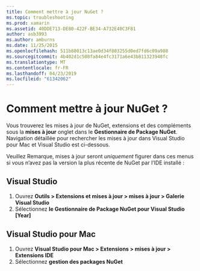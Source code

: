 ```yaml
---
title: Comment mettre à jour NuGet ?
ms.topic: troubleshooting
ms.prod: xamarin
ms.assetid: 40DDE713-DE80-422F-BE34-A732E40C3F81
author: asb3993
ms.author: amburns
ms.date: 11/25/2015
ms.openlocfilehash: 511b80013c13ae0d34f803255d0ed7fd6c09a988
ms.sourcegitcommit: 4b402d1c508fa84e4fc3171a6e43b811323948fc
ms.translationtype: MT
ms.contentlocale: fr-FR
ms.lasthandoff: 04/23/2019
ms.locfileid: "61342062"
---
```

# <a name="how-can-i-update-nuget"></a>Comment mettre à jour NuGet ?

Vous trouverez les mises à jour de NuGet, extensions et des compléments sous la **mises à jour** onglet dans le **Gestionnaire de Package NuGet**. Navigation détaillée pour rechercher les mises à jour dans Visual Studio pour Mac et Visual Studio est ci-dessous. 

Veuillez Remarque, mises à jour seront *uniquement* figurer dans ces menus si vous n’avez pas la version la plus récente de NuGet par l’IDE installé :

## <a name="visual-studio"></a>Visual Studio
1. Ouvrez **Outils > Extensions et mises à jour > mises à jour > Galerie Visual Studio**
2. Sélectionnez **le Gestionnaire de Package NuGet pour Visual Studio [Year]**

## <a name="visual-studio-for-mac"></a>Visual Studio pour Mac

1. Ouvrez **Visual Studio pour Mac > Extensions > mises à jour > Extensions IDE**
2. Sélectionnez **gestion des packages NuGet**

